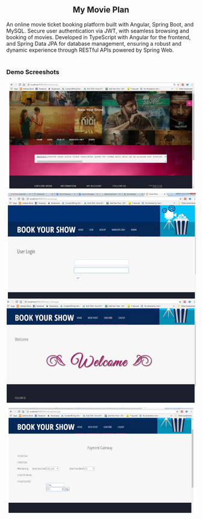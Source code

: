 <div>
<h2 align="center">My Movie Plan</h2>
  An online movie ticket booking platform built with Angular, Spring Boot, and MySQL. Secure user authentication via JWT, with seamless browsing and booking of movies. Developed in TypeScript with Angular for the frontend, and Spring Data JPA for database management, ensuring a robust and dynamic experience through RESTful APIs powered by Spring Web.
</div>
<br>

### Demo Screeshots
![My Movie Plan Desktop Demo](Desktop.png "Desktop Demo")
<br>
![My Movie Plan  Desktop Demo](Desktop2.png "Desktop Demo")
<br>
![My Movie Plan  Desktop Demo](Desktop3.png "Desktop Demo")
<br>
![My Movie Plan  Desktop Demo](Desktop4.png "Desktop Demo")







